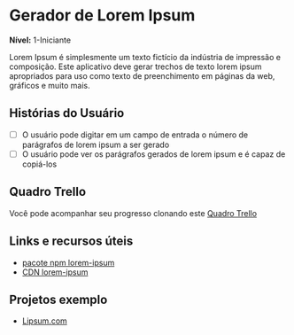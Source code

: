 # Gerador de Lorem Ipsum

**Nível:** 1-Iniciante

Lorem Ipsum é simplesmente um texto fictício da indústria de impressão e composição.
Este aplicativo deve gerar trechos de texto lorem ipsum apropriados para uso como texto de preenchimento em páginas da web, gráficos e muito mais.

## Histórias do Usuário

-   [ ] O usuário pode digitar em um campo de entrada o número de parágrafos de lorem ipsum a ser gerado
-   [ ] O usuário pode ver os parágrafos gerados de lorem ipsum e é capaz de copiá-los

## Quadro Trello

Você pode acompanhar seu progresso clonando este [Quadro Trello](https://trello.com/b/T0xA0Glj/lorem-ipsum-generator)

## Links e recursos úteis

-   [pacote npm lorem-ipsum](https://www.npmjs.com/package/lorem-ipsum)
-   [CDN lorem-ipsum](https://www.jsdelivr.com/package/npm/lorem-ipsum)

## Projetos exemplo

-   [Lipsum.com](https://www.lipsum.com/)
